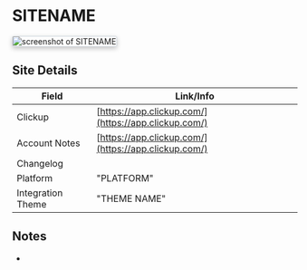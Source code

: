 # SITENAME

<img src="./public/snapshot.png" style="max-height: 500px; border: 1px solid #d0d7de; border-radius: 2px; box-shadow: rgba(0, 0, 0, 0.24) 0px 3px 8px;" alt="screenshot of SITENAME">

## Site Details

| Field              | Link/Info                                                                                                |
|------------------- |-------------------------------------------------------------------------------------------------------   |
| Clickup            | [https://app.clickup.com/](https://app.clickup.com/)                                                     |
| Account Notes      | [https://app.clickup.com/](https://app.clickup.com/)                                                     |
| Changelog          | []()                                                                                                     |
| Platform           | "PLATFORM"                                                                                               |
| Integration Theme  | "THEME NAME"                                                                                             |

## Notes

* 

